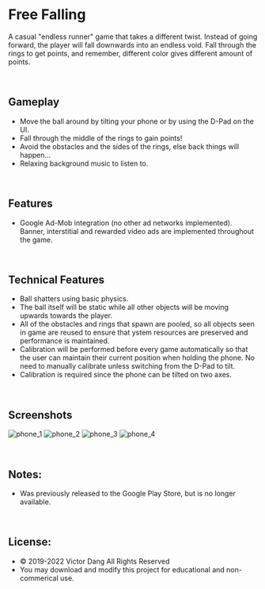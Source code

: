 # Free Falling
 

A casual "endless runner" game that takes a different twist. Instead of going forward, the player will fall downwards into an endless void. Fall through the rings to get points, and remember, different color gives different amount of points.

<br>

## Gameplay
* Move the ball around by tilting your phone or by using the D-Pad on the UI.
* Fall through the middle of the rings to gain points!
* Avoid the obstacles and the sides of the rings, else back things will happen...
* Relaxing background music to listen to.

<br>

## Features
* Google Ad-Mob integration (no other ad networks implemented). Banner, interstitial and rewarded video ads are implemented throughout the game.

<br>

## Technical Features
* Ball shatters using basic physics.
* The ball itself will be static while all other objects will be moving upwards towards the player.
* All of the obstacles and rings that spawn are pooled, so all objects seen in game are reused to ensure that ystem resources are preserved and performance is maintained.
* Calibration will be performed before every game automatically so that the user can maintain their current position when holding the phone. No need to manually calibrate unless switching from the D-Pad to tilt.
* Calibration is required since the phone can be tilted on two axes. 


<br>

## Screenshots
![phone_1](./Screenshots/screenshot_phone(1).jpg)
![phone_2](./Screenshots/screenshot_phone(2).jpg)
![phone_3](./Screenshots/screenshot_phone(3).jpg)
![phone_4](./Screenshots/screenshot_phone(4).jpg)


<br>

## Notes:
* Was previously released to the Google Play Store, but is no longer available.

<br>

## License:
* © 2019-2022 Victor Dang All Rights Reserved
* You may download and modify this project for educational and non-commerical use.
